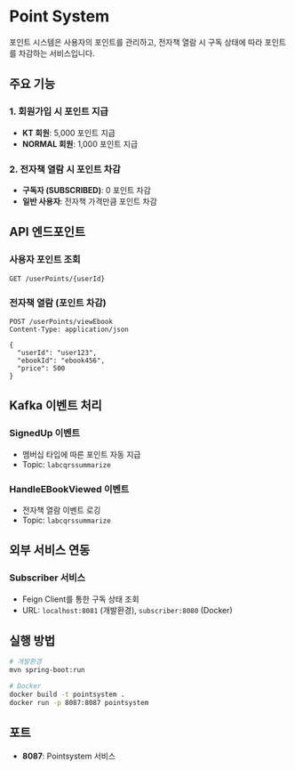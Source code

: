 # Point System

포인트 시스템은 사용자의 포인트를 관리하고, 전자책 열람 시 구독 상태에 따라 포인트를 차감하는 서비스입니다.

## 주요 기능

### 1. 회원가입 시 포인트 지급
- **KT 회원**: 5,000 포인트 지급
- **NORMAL 회원**: 1,000 포인트 지급

### 2. 전자책 열람 시 포인트 차감
- **구독자 (SUBSCRIBED)**: 0 포인트 차감
- **일반 사용자**: 전자책 가격만큼 포인트 차감

## API 엔드포인트

### 사용자 포인트 조회
```
GET /userPoints/{userId}
```

### 전자책 열람 (포인트 차감)
```
POST /userPoints/viewEbook
Content-Type: application/json

{
  "userId": "user123",
  "ebookId": "ebook456",
  "price": 500
}
```

## Kafka 이벤트 처리

### SignedUp 이벤트
- 멤버십 타입에 따른 포인트 자동 지급
- Topic: `labcqrssummarize`

### HandleEBookViewed 이벤트
- 전자책 열람 이벤트 로깅
- Topic: `labcqrssummarize`

## 외부 서비스 연동

### Subscriber 서비스
- Feign Client를 통한 구독 상태 조회
- URL: `localhost:8081` (개발환경), `subscriber:8080` (Docker)

## 실행 방법

```bash
# 개발환경
mvn spring-boot:run

# Docker
docker build -t pointsystem .
docker run -p 8087:8087 pointsystem
```

## 포트
- **8087**: Pointsystem 서비스